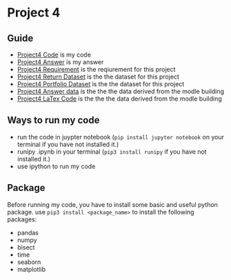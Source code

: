 # Project 4
 
## Guide
  - [Project4 Code](https://github.com/QijunYang1/Fintech-545/blob/main/week04/Project-4.ipynb) is my code
  - [Project4 Answer](https://github.com/QijunYang1/Fintech-545/blob/main/week04/week4.pdf) is my answer
  - [Project4 Requirement](https://github.com/QijunYang1/Fintech-545/blob/main/week04/Project%20Week%2004.pdf) is the reqiurement for this project
  - [Project4 Return Dataset](https://github.com/QijunYang1/Fintech-545/blob/main/week04/DailyPrices.csv) is the the dataset for this project
  - [Project4 Portfolio Dataset](https://github.com/QijunYang1/Fintech-545/blob/main/week04/portfolio.csv) is the the dataset for this project
  - [Project4 Answer data](https://github.com/QijunYang1/Fintech-545/blob/main/week04/Validation.xlsx) is the the the data derived from the modle building
  - [Project4 LaTex Code](https://github.com/QijunYang1/Fintech-545/blob/main/week04/week4.tex) is the the the data derived from the modle building
 ## Ways to run my code
  - run the code in juypter notebook (`pip install jupyter notebook` on your terminal if you have not installed it.)
  - runipy .ipynb in your terminal (`pip3 install runipy` if you have not installed it.)
  - use ipython to run my code
  
## Package
  Before running my code, you have to install some basic and useful python package. 
  use `pip3 install <package_name>` to install the following packages:
  - pandas
  - numpy
  - bisect
  - time
  - seaborn
  - matplotlib
